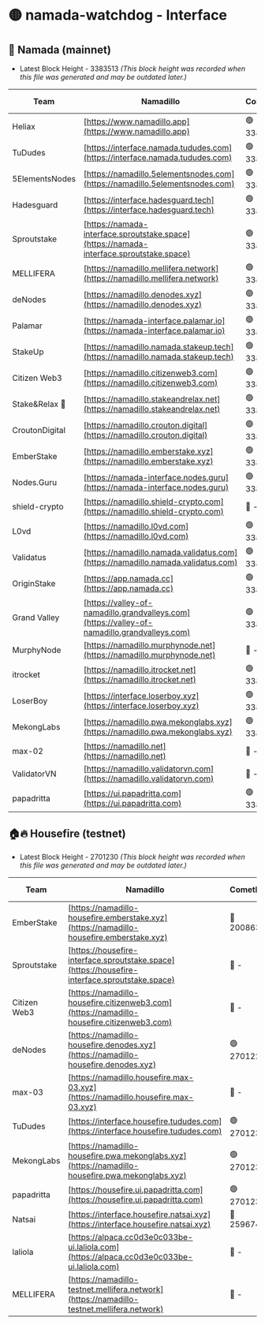 # 🟡 namada-watchdog - Interface

## 🚀 Namada (mainnet)
- Latest Block Height - 3383513 *(This block height was recorded when this file was generated and may be outdated later.)*

| Team | Namadillo | CometBFT | Indexer | MASP Indexer |
|-|-|-|-|-|
| Heliax | [https://www.namadillo.app](https://www.namadillo.app) | 🟢 3383488 | 🟢 3383488 | 🟢 3383488 |
| TuDudes | [https://interface.namada.tududes.com](https://interface.namada.tududes.com) | 🟢 3383488 | 🟢 3383488 | 🟢 3383488 |
| 5ElementsNodes | [https://namadillo.5elementsnodes.com](https://namadillo.5elementsnodes.com) | 🟢 3383489 | 🟢 3383488 | 🟢 3383488 |
| Hadesguard | [https://interface.hadesguard.tech](https://interface.hadesguard.tech) | 🟢 3383489 | 🟢 3383489 | 🟢 3383489 |
| Sproutstake | [https://namada-interface.sproutstake.space](https://namada-interface.sproutstake.space) | 🟢 3383490 | 🟢 3383490 | 🟢 3383490 |
| MELLIFERA | [https://namadillo.mellifera.network](https://namadillo.mellifera.network) | 🟢 3383491 | 🟢 3383491 | 🟢 3383491 |
| deNodes | [https://namadillo.denodes.xyz](https://namadillo.denodes.xyz) | 🟢 3383492 | 🟢 3383492 | 🟢 3383492 |
| Palamar | [https://namada-interface.palamar.io](https://namada-interface.palamar.io) | 🟢 3383492 | 🟢 3383492 | 🟢 3383492 |
| StakeUp | [https://namadillo.namada.stakeup.tech](https://namadillo.namada.stakeup.tech) | 🟢 3383493 | 🟢 3383493 | 🟢 3383493 |
| Citizen Web3 | [https://namadillo.citizenweb3.com](https://namadillo.citizenweb3.com) | 🟢 3383494 | 🟢 3383494 | 🟢 3383494 |
| Stake&Relax 🦥 | [https://namadillo.stakeandrelax.net](https://namadillo.stakeandrelax.net) | 🟢 3383495 | 🟢 3383494 | 🟢 3383494 |
| CroutonDigital | [https://namadillo.crouton.digital](https://namadillo.crouton.digital) | 🟢 3383495 | 🟢 3383495 | 🟢 3383495 |
| EmberStake | [https://namadillo.emberstake.xyz](https://namadillo.emberstake.xyz) | 🟢 3383496 | 🟢 3383496 | 🟢 3383496 |
| Nodes.Guru | [https://namada-interface.nodes.guru](https://namada-interface.nodes.guru) | 🟢 3383497 | 🟢 3383496 | 🟢 3383496 |
| shield-crypto | [https://namadillo.shield-crypto.com](https://namadillo.shield-crypto.com) | 🔴 - | 🔴 - | 🔴 - |
| L0vd | [https://namadillo.l0vd.com](https://namadillo.l0vd.com) | 🟢 3383503 | 🟢 3383502 | 🟢 3383503 |
| Validatus | [https://namadillo.namada.validatus.com](https://namadillo.namada.validatus.com) | 🟢 3383504 | 🟢 3383504 | 🟢 3383504 |
| OriginStake | [https://app.namada.cc](https://app.namada.cc) | 🟢 3383504 | 🟢 3383504 | 🟢 3383504 |
| Grand Valley | [https://valley-of-namadillo.grandvalleys.com](https://valley-of-namadillo.grandvalleys.com) | 🟢 3383505 | 🔴 3380816 | 🟢 3383504 |
| MurphyNode | [https://namadillo.murphynode.net](https://namadillo.murphynode.net) | 🔴 - | 🔴 - | 🔴 - |
| itrocket | [https://namadillo.itrocket.net](https://namadillo.itrocket.net) | 🟢 3383507 | 🟢 3383507 | 🟢 3383507 |
| LoserBoy | [https://interface.loserboy.xyz](https://interface.loserboy.xyz) | 🟢 3383508 | 🟢 3383507 | 🟢 3383508 |
| MekongLabs | [https://namadillo.pwa.mekonglabs.xyz](https://namadillo.pwa.mekonglabs.xyz) | 🟢 3383508 | 🟢 3383508 | 🟢 3383508 |
| max-02 | [https://namadillo.net](https://namadillo.net) | 🔴 - | 🔴 - | 🔴 - |
| ValidatorVN | [https://namadillo.validatorvn.com](https://namadillo.validatorvn.com) | 🔴 - | 🔴 - | 🔴 - |
| papadritta | [https://ui.papadritta.com](https://ui.papadritta.com) | 🟢 3383513 | 🟢 3383513 | 🔴 - |

## 🏠🔥 Housefire (testnet)
- Latest Block Height - 2701230 *(This block height was recorded when this file was generated and may be outdated later.)*

| Team | Namadillo | CometBFT | Indexer | MASP Indexer |
|-|-|-|-|-|
| EmberStake | [https://namadillo-housefire.emberstake.xyz](https://namadillo-housefire.emberstake.xyz) | 🔴 2008636 | 🔴 - | 🔴 - |
| Sproutstake | [https://housefire-interface.sproutstake.space](https://housefire-interface.sproutstake.space) | 🔴 - | 🔴 - | 🔴 - |
| Citizen Web3 | [https://namadillo-housefire.citizenweb3.com](https://namadillo-housefire.citizenweb3.com) | 🔴 - | 🔴 - | 🔴 - |
| deNodes | [https://namadillo-housefire.denodes.xyz](https://namadillo-housefire.denodes.xyz) | 🟢 2701221 | 🟢 2701221 | 🟢 2701221 |
| max-03 | [https://namadillo.housefire.max-03.xyz](https://namadillo.housefire.max-03.xyz) | 🔴 - | 🔴 - | 🔴 - |
| TuDudes | [https://interface.housefire.tududes.com](https://interface.housefire.tududes.com) | 🟢 2701230 | 🟢 2701230 | 🟢 2701229 |
| MekongLabs | [https://namadillo-housefire.pwa.mekonglabs.xyz](https://namadillo-housefire.pwa.mekonglabs.xyz) | 🟢 2701230 | 🟢 2701230 | 🟢 2701230 |
| papadritta | [https://housefire.ui.papadritta.com](https://housefire.ui.papadritta.com) | 🟢 2701230 | 🟢 2701230 | 🟢 2701231 |
| Natsai | [https://interface.housefire.natsai.xyz](https://interface.housefire.natsai.xyz) | 🔴 2596741 | 🔴 2596741 | 🔴 2596741 |
| laliola | [https://alpaca.cc0d3e0c033be-ui.laliola.com](https://alpaca.cc0d3e0c033be-ui.laliola.com) | 🔴 - | 🔴 - | 🔴 - |
| MELLIFERA | [https://namadillo-testnet.mellifera.network](https://namadillo-testnet.mellifera.network) | 🔴 - | 🟢 2701234 | 🔴 2607259 |

